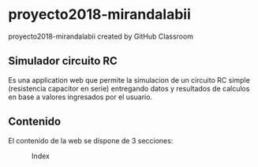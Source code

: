 # proyecto2018-mirandalabii
proyecto2018-mirandalabii created by GitHub Classroom

Simulador circuito RC
---------------------
Es una application web que permite la simulacion de un circuito RC simple (resistencia capacitor en serie) entregando datos y resultados de calculos en base a valores ingresados por el usuario.

Contenido
---------------------
El contenido de la web se dispone de 3 secciones:

<ul>
  <ol>
    Index
  </ol>
</ul>
